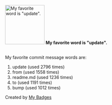 <img src="https://my-badges.github.io/my-badges/favorite-word.png" alt="My favorite word is &quot;update&quot;." title="My favorite word is &quot;update&quot;." width="128">
<strong>My favorite word is &quot;update&quot;.</strong>
<br><br>

My favorite commit message words are:

1. update (used 2796 times)
2. from (used 1558 times)
3. readme.md (used 1236 times)
4. to (used 1191 times)
5. bump (used 1012 times)


Created by <a href="https://github.com/my-badges/my-badges">My Badges</a>